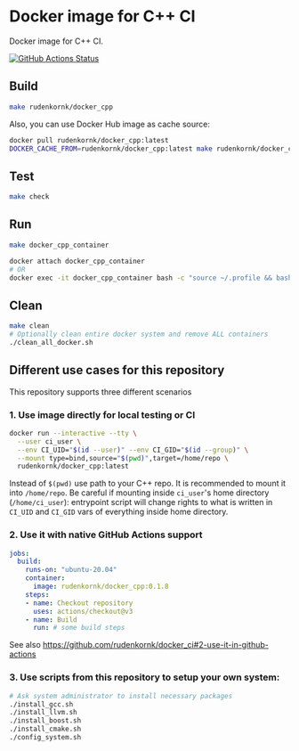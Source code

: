# Docker image for C++ CI

Docker image for C++ CI.

[![GitHub Actions Status](https://github.com/rudenkornk/docker_cpp/actions/workflows/workflow.yml/badge.svg)](https://github.com/rudenkornk/docker_cpp/actions)


## Build
```bash
make rudenkornk/docker_cpp
```
Also, you can use Docker Hub image as cache source:
```bash
docker pull rudenkornk/docker_cpp:latest
DOCKER_CACHE_FROM=rudenkornk/docker_cpp:latest make rudenkornk/docker_cpp
```


## Test
```bash
make check
```

## Run
```bash
make docker_cpp_container

docker attach docker_cpp_container
# OR
docker exec -it docker_cpp_container bash -c "source ~/.profile && bash"
```

## Clean
```bash
make clean
# Optionally clean entire docker system and remove ALL containers
./clean_all_docker.sh
```

## Different use cases for this repository
This repository supports three different scenarios

### 1. Use image directly for local testing or CI

```bash
docker run --interactive --tty \
  --user ci_user \
  --env CI_UID="$(id --user)" --env CI_GID="$(id --group)" \
  --mount type=bind,source="$(pwd)",target=/home/repo \
  rudenkornk/docker_cpp:latest
```

Instead of `$(pwd)` use path to your C++ repo.
It is recommended to mount it into `/home/repo`.
Be careful if mounting inside `ci_user`'s home directory (`/home/ci_user`): entrypoint script will change rights to what is written in `CI_UID` and `CI_GID` vars of everything inside home directory.

### 2. Use it with native GitHub Actions support
```yaml
jobs:
  build:
    runs-on: "ubuntu-20.04"
    container:
      image: rudenkornk/docker_cpp:0.1.8
    steps:
    - name: Checkout repository
      uses: actions/checkout@v3
    - name: Build
      run: # some build steps
```
See also https://github.com/rudenkornk/docker_ci#2-use-it-in-github-actions

### 3. Use scripts from this repository to setup your own system:

```bash
# Ask system administrator to install necessary packages
./install_gcc.sh
./install_llvm.sh
./install_boost.sh
./install_cmake.sh
./config_system.sh
```

